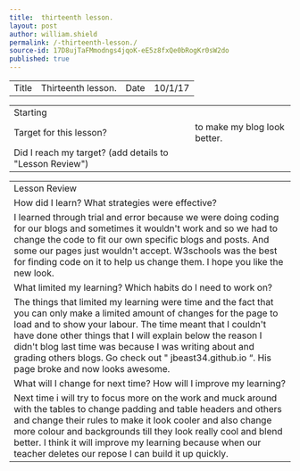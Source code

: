 ```yaml
---
title:  thirteenth lesson.
layout: post
author: william.shield
permalink: /-thirteenth-lesson./
source-id: 17D8ujTaFMmodngs4jqoK-eE5z8fxQe0bRogKr0sW2do
published: true
---
```

<table>
  <tr>
    <td>Title</td>
    <td>Thirteenth  lesson.</td>
    <td>Date</td>
    <td>10/1/17</td>
  </tr>
</table>


<table>
  <tr>
    <td>Starting </td>
    <td></td>
  </tr>
  <tr>
    <td>Target for this lesson?</td>
    <td>to make my blog look better.</td>
  </tr>
  <tr>
    <td>Did I reach my target? 
(add details to "Lesson Review")</td>
    <td></td>
  </tr>
</table>


 

<table>
  <tr>
    <td>Lesson Review</td>
  </tr>
  <tr>
    <td>How did I learn? What strategies were effective? </td>
  </tr>
  <tr>
    <td>I learned through trial and error because we were doing coding for our blogs and sometimes it wouldn't work and so we had to change the code to fit our own specific blogs and posts. And some our pages just wouldn't accept. W3schools was the best for finding code on it to help us change them. I hope you like the new look.</td>
  </tr>
  <tr>
    <td>What limited my learning? Which habits do I need to work on? </td>
  </tr>
  <tr>
    <td>The things that limited my learning were time and the fact that you can only make a limited amount of changes for the page to load and to show your labour. The time meant that I couldn't have done other things that I will explain below the reason I didn't blog last time was because I was writing about and grading others blogs. Go check out " jbeast34.github.io “.
His page broke and now looks awesome.</td>
  </tr>
  <tr>
    <td>What will I change for next time? How will I improve my learning?</td>
  </tr>
  <tr>
    <td>Next time i will try to focus more on the work and muck around with the tables to change padding and table headers and others and change their rules to make it look cooler and also change more colour and backgrounds till they look really cool and blend better. I think it will improve my learning because when our teacher deletes our repose I can build it up quickly.
</td>
  </tr>
</table>


